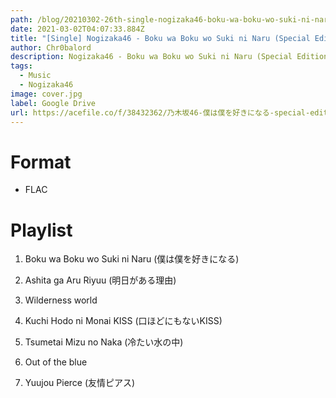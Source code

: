 ```yaml
---
path: /blog/20210302-26th-single-nogizaka46-boku-wa-boku-wo-suki-ni-naru-special-edition
date: 2021-03-02T04:07:33.884Z
title: "[Single] Nogizaka46 - Boku wa Boku wo Suki ni Naru (Special Edition)"
author: Chr0balord
description: Nogizaka46 - Boku wa Boku wo Suki ni Naru (Special Edition)
tags:
  - Music
  - Nogizaka46
image: cover.jpg
label: Google Drive
url: https://acefile.co/f/38432362/乃木坂46-僕は僕を好きになる-special-edition-flac-rar
---
```



# Format

* FLAC

# Playlist

01. Boku wa Boku wo Suki ni Naru (僕は僕を好きになる)

02. Ashita ga Aru Riyuu (明日がある理由)

03. Wilderness world

04. Kuchi Hodo ni Monai KISS (口ほどにもないKISS)

05. Tsumetai Mizu no Naka (冷たい水の中)

06. Out of the blue

07. Yuujou Pierce (友情ピアス)